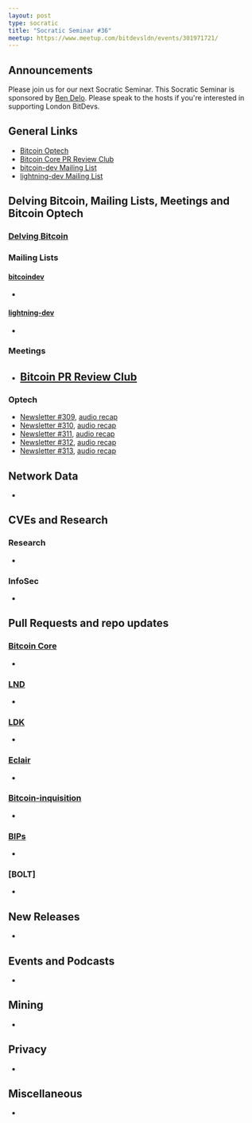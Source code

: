 ```yaml
---
layout: post
type: socratic
title: "Socratic Seminar #36"
meetup: https://www.meetup.com/bitdevsldn/events/301971721/
---
```


## Announcements

Please join us for our next Socratic Seminar. This Socratic Seminar is sponsored by [Ben Delo](https://twitter.com/bendelo).
Please speak to the hosts if you're interested in supporting London BitDevs.

## General Links

* [Bitcoin Optech](https://bitcoinops.org)
* [Bitcoin Core PR Review Club](https://bitcoincore.reviews)
* [bitcoin-dev Mailing List](https://lists.linuxfoundation.org/pipermail/bitcoin-dev)
* [lightning-dev Mailing List](https://lists.linuxfoundation.org/pipermail/lightning-dev)

## Delving Bitcoin, Mailing Lists, Meetings and Bitcoin Optech
### [Delving Bitcoin](https://delvingbitcoin.org/)

### Mailing Lists
#### [bitcoindev](https://groups.google.com/g/bitcoindev)
-

#### [lightning-dev](https://lists.linuxfoundation.org/pipermail/lightning-dev)
-

### Meetings
- [Bitcoin PR Review Club](https://bitcoincore.reviews)
  -

### Optech
- [Newsletter #309](https://bitcoinops.org/en/newsletters/2024/06/28/), [audio recap](https://bitcoinops.org/en/podcast/2024/06/29/)
- [Newsletter #310](https://bitcoinops.org/en/newsletters/2024/07/05/), [audio recap](https://bitcoinops.org/en/podcast/2024/07/09/)
- [Newsletter #311](https://bitcoinops.org/en/newsletters/2024/07/12/), [audio recap](https://bitcoinops.org/en/podcast/2024/07/16/)
- [Newsletter #312](https://bitcoinops.org/en/newsletters/2024/07/19/), [audio recap](https://bitcoinops.org/en/podcast/2024/07/23/)
- [Newsletter #313](https://bitcoinops.org/en/newsletters/2024/07/26/), [audio recap](https://bitcoinops.org/en/podcast/2024/07/30/)

## Network Data
-

## CVEs and Research
### Research
-

### InfoSec
-

## Pull Requests and repo updates
### [Bitcoin Core](https://github.com/bitcoin/bitcoin)
<!--- Link to query merged PRs since YYYY-MM-DD sorted by descending activity: https://github.com/bitcoin/bitcoin/pulls?page=1&q=is%3Apr+is%3Aclosed+merged%3A%3EYYYY-MM-DD+sort%3Acomments-desc -->
-


### [LND](https://github.com/lightningnetwork/lnd)
-

### [LDK](https://github.com/lightningdevkit/rust-lightning)
-

### [Eclair](https://github.com/ACINQ/eclair)
-

### [Bitcoin-inquisition](https://github.com/bitcoin-inquisition/bitcoin)
-

### [BIPs](https://github.com/bitcoin/bips)
-

### [BOLT]
-

## New Releases
-

## Events and Podcasts
-

## Mining
-

## Privacy
-

## Miscellaneous
-
